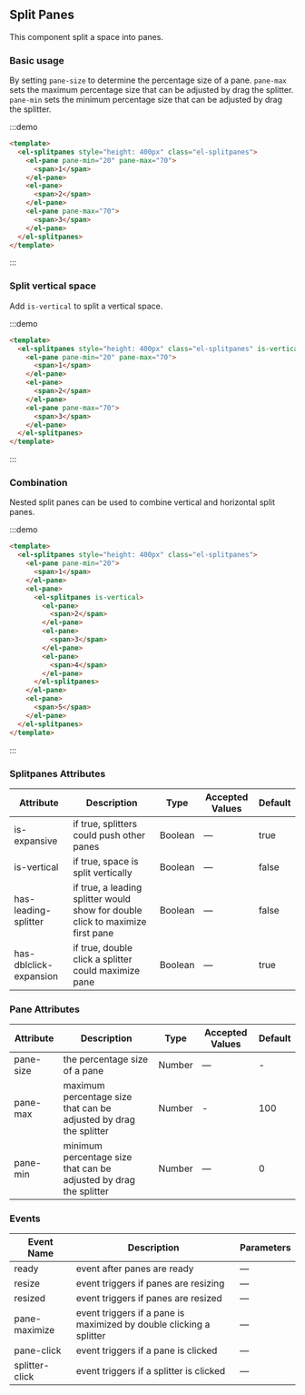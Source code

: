 ## Split Panes

This component split a space into panes.

### Basic usage

By setting `pane-size` to determine the percentage size of a pane. `pane-max` sets the maximum percentage size that can be adjusted by drag the splitter. `pane-min` sets the minimum percentage size that can be adjusted by drag the splitter.

:::demo
```html
<template>
  <el-splitpanes style="height: 400px" class="el-splitpanes">
    <el-pane pane-min="20" pane-max="70">
      <span>1</span>
    </el-pane>
    <el-pane>
      <span>2</span>
    </el-pane>
    <el-pane pane-max="70">
      <span>3</span>
    </el-pane>
  </el-splitpanes>
</template>
```
:::

### Split vertical space

Add `is-vertical` to split a vertical space.

:::demo
```html
<template>
  <el-splitpanes style="height: 400px" class="el-splitpanes" is-vertical>
    <el-pane pane-min="20" pane-max="70">
      <span>1</span>
    </el-pane>
    <el-pane>
      <span>2</span>
    </el-pane>
    <el-pane pane-max="70">
      <span>3</span>
    </el-pane>
  </el-splitpanes>
</template>
```
:::



### Combination

Nested split panes can be used to combine vertical and horizontal split panes.

:::demo
```html
<template>
  <el-splitpanes style="height: 400px" class="el-splitpanes">
    <el-pane pane-min="20">
      <span>1</span>
    </el-pane>
    <el-pane>
      <el-splitpanes is-vertical>
        <el-pane>
          <span>2</span>
        </el-pane>
        <el-pane>
          <span>3</span>
        </el-pane>
        <el-pane>
          <span>4</span>
        </el-pane>
      </el-splitpanes>
    </el-pane>
    <el-pane>
      <span>5</span>
    </el-pane>
  </el-splitpanes>
</template>
```
:::

### Splitpanes Attributes
| Attribute      | Description          | Type      | Accepted Values       | Default  |
|---------- |-------- |---------- |-------------  |-------- |
| is-expansive  | if true, splitters could push other panes  | Boolean   |  —  |  true |
| is-vertical  | if true, space is split vertically  | Boolean   |  —  |  false |
| has-leading-splitter  | if true, a leading splitter would show for double click to maximize first pane  | Boolean   |  —  |  false |
| has-dblclick-expansion  |  if true, double click a splitter could maximize pane | Boolean   |  —  |  true |

### Pane Attributes
| Attribute      | Description          | Type      | Accepted Values       | Default  |
|---------- |-------- |---------- |-------------  |-------- |
| pane-size  | the percentage size of a pane | Number   |  —  | - |
| pane-max  | maximum percentage size that can be adjusted by drag the splitter   | Number   | -  |     100    |
| pane-min  | minimum percentage size that can be adjusted by drag the splitter   | Number   | — |  0  |


### Events
| Event Name | Description | Parameters |
|---------- |-------- |---------- |
| ready | event after panes are ready | — |
| resize | event triggers if panes are resizing  | — |
| resized | event triggers if panes are resized | — |
| pane-maximize | event triggers if a pane is maximized by double clicking a splitter | — |
| pane-click | event triggers if a pane is clicked | — |
| splitter-click | event triggers if a splitter is clicked | — |
